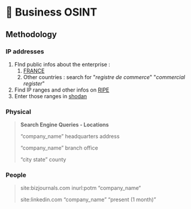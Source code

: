 # 💼 Business OSINT

## Methodology

### IP addresses

1. FInd public infos about the enterprise :
   1. [FRANCE](https://www.societe.ninja/index.html)
   2. Other countries : search for "_registre de commerce_" "_commercial register_"
2. Find IP ranges and other infos on [RIPE](https://ripe.net)
3. Enter those ranges in [shodan](https://www.shodan.io/)

### Physical

> **Search Engine Queries - Locations**
>
> “company\_name” headquarters address
>
> “company\_name” branch office
>
> “city state” county

### People

> site:bizjournals.com inurl:potm “company\_name“
>
> site:linkedin.com “company\_name” “present (1 month)”

